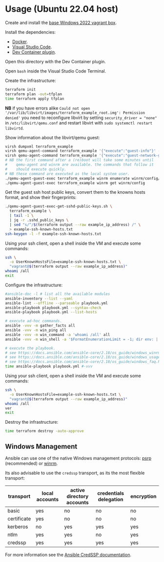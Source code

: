 # Usage (Ubuntu 22.04 host)

Create and install the [base Windows 2022 vagrant box](https://github.com/rgl/windows-vagrant).

Install the dependencies:

* [Docker](https://docs.docker.com/engine/install/).
* [Visual Studio Code](https://code.visualstudio.com).
* [Dev Container plugin](https://marketplace.visualstudio.com/items?itemName=ms-vscode-remote.remote-containers).

Open this directory with the Dev Container plugin.

Open `bash` inside the Visual Studio Code Terminal.

Create the infrastructure:

```bash
terraform init
terraform plan -out=tfplan
time terraform apply tfplan
```

**NB** if you have errors alike `Could not open '/var/lib/libvirt/images/terraform_example_root.img': Permission denied'` you need to reconfigure libvirt by setting `security_driver = "none"` in `/etc/libvirt/qemu.conf` and restart libvirt with `sudo systemctl restart libvirtd`.

Show information about the libvirt/qemu guest:

```bash
virsh dumpxml terraform_example
virsh qemu-agent-command terraform_example '{"execute":"guest-info"}' --pretty
virsh qemu-agent-command terraform_example '{"execute":"guest-network-get-interfaces"}' --pretty
# NB the first command after a (re)boot will take some minutes until
#    qemu-agent and winrm are available. the commands that follow it
#    should execute quickly.
# NB these command are executed as the local system user.
./qemu-agent-guest-exec terraform_example winrm enumerate winrm/config/listener
./qemu-agent-guest-exec terraform_example winrm get winrm/config
```

Get the guest ssh host public keys, convert them to the knowns hosts format,
and show their fingerprints:

```bash
./qemu-agent-guest-exec-get-sshd-public-keys.sh \
  terraform_example \
  | tail -1 \
  | jq -r .sshd_public_keys \
  | sed "s/^/$(terraform output --raw example_ip_address) /" \
  > example-ssh-known-hosts.txt
ssh-keygen -l -f example-ssh-known-hosts.txt
```

Using your ssh client, open a shell inside the VM and execute some commands:

```bash
ssh \
  -o UserKnownHostsFile=example-ssh-known-hosts.txt \
  "vagrant@$(terraform output --raw example_ip_address)"
whoami /all
exit
```

Configure the infrastructure:

```bash
#ansible-doc -l # list all the available modules
ansible-inventory --list --yaml
ansible-lint --offline --parseable playbook.yml
ansible-playbook playbook.yml --syntax-check
ansible-playbook playbook.yml --list-hosts

# execute ad-hoc commands.
ansible -vvv -m gather_facts all
ansible -vvv -m win_ping all
ansible -vvv -m win_command -a 'whoami /all' all
ansible -vvv -m win_shell -a '$FormatEnumerationLimit = -1; dir env: | Sort-Object Name | Format-Table -AutoSize | Out-String -Stream -Width ([int]::MaxValue) | ForEach-Object {$_.TrimEnd()}' all

# execute the playbook.
# see https://docs.ansible.com/ansible-core/2.18/os_guide/windows_winrm.html#winrm-limitations
# see https://docs.ansible.com/ansible-core/2.18/os_guide/windows_usage.html
# see https://docs.ansible.com/ansible-core/2.18/os_guide/windows_faq.html#can-i-run-python-modules-on-windows-hosts
time ansible-playbook playbook.yml #-vvv
```

Using your ssh client, open a shell inside the VM and execute some commands:

```bash
ssh \
  -o UserKnownHostsFile=example-ssh-known-hosts.txt \
  "vagrant@$(terraform output --raw example_ip_address)"
whoami /all
ver
exit
```

Destroy the infrastructure:

```bash
time terraform destroy -auto-approve
```

## Windows Management

Ansible can use one of the native Windows management protocols: [psrp](https://docs.ansible.com/ansible-core/2.18/collections/ansible/builtin/psrp_connection.html) (recommended) or [winrm](https://docs.ansible.com/ansible-core/2.18/collections/ansible/builtin/winrm_connection.html).

Its also advisable to use the `credssp` transport, as its the most flexible transport:

| transport   | local accounts | active directory accounts | credentials delegation | encryption |
|-------------|----------------|---------------------------|------------------------|------------|
| basic       | yes            | no                        | no                     | no         |
| certificate | yes            | no                        | no                     | no         |
| kerberos    | no             | yes                       | yes                    | yes        |
| ntlm        | yes            | yes                       | no                     | yes        |
| credssp     | yes            | yes                       | yes                    | yes        |

For more information see the [Ansible CredSSP documentation](https://docs.ansible.com/ansible-core/2.18/os_guide/windows_winrm.html#credssp).
